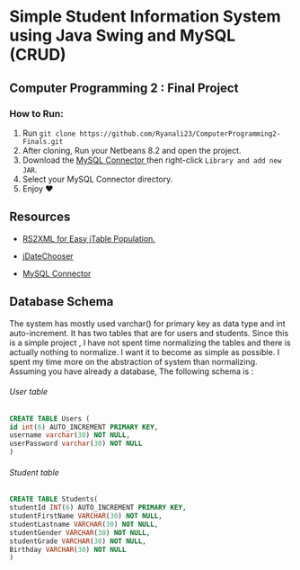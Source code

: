 # Simple Student Information System using Java Swing and MySQL (CRUD)
## Computer Programming 2 : Final Project
### How to Run:
1. Run `git clone https://github.com/Ryanali23/ComputerProgramming2-Finals.git`
2. After cloning, Run your Netbeans 8.2 and open the project.
3. Download the [MySQL Connector ][0] then right-click `Library and add new JAR`.
4. Select your MySQL Connector directory.
5. Enjoy :heart:

[0]: https://dev.mysql.com/downloads/connector/j/5.1.html "MySQL Connector for JAVA"

## Resources 
- [RS2XML for Easy jTable Population.][1]

[1]: https://sourceforge.net/projects/finalangelsanddemons/ "RS2XML can be downloader from sourceforge.net"
- [jDateChooser][2]

[2]: http://plugins.netbeans.org/plugin/658/jdatechooser-1-2 "DatePicker for netbeans."
- [MySQL Connector ][0]

## Database Schema 
The system has mostly used varchar() for primary key as data type and int auto-increment. It has two tables that are for users and students. Since this is a simple project , I have not spent time normalizing the tables and there is actually nothing  to normalize. I want it to become as simple as possible. I spent my time more on the abstraction of system than normalizing.  Assuming you have already a database, The following schema is : 
###### User table
```sql
CREATE TABLE Users (
id int(6) AUTO_INCREMENT PRIMARY KEY,
username varchar(30) NOT NULL,
userPassword varchar(30) NOT NULL
)
```
###### Student table
```sql
CREATE TABLE Students(
studentId INT(6) AUTO_INCREMENT PRIMARY KEY,
studentFirstName VARCHAR(30) NOT NULL,
studentLastname VARCHAR(30) NOT NULL,
studentGender VARCHAR(30) NOT NULL,
studentGrade VARCHAR(30) NOT NULL,
Birthday VARCHAR(30) NOT NULL
)
```







